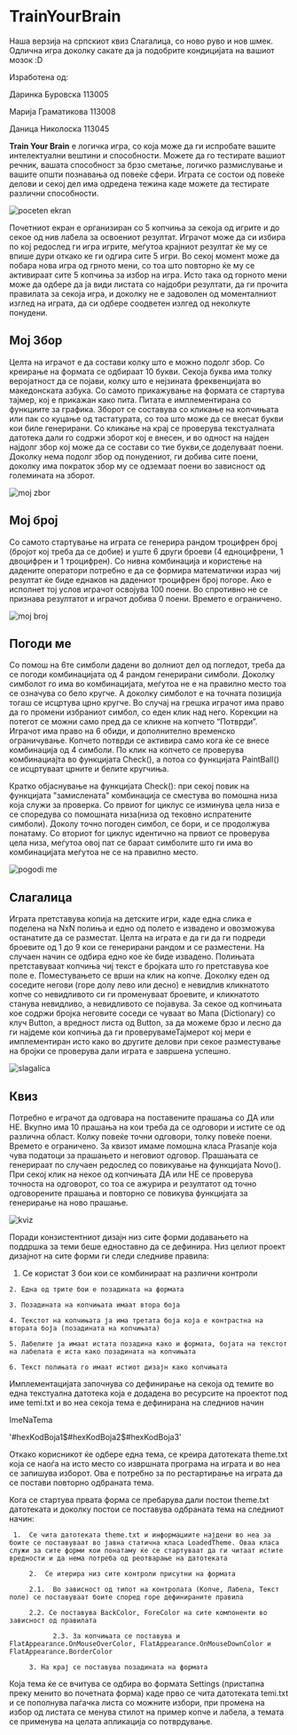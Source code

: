 TrainYourBrain
==============

Наша верзија на српскиот квиз Слагалица, со ново руво и нов шмек. Одлична игра доколку сакате да ја подобрите кондицијата на вашиот мозок :D

Изработена од:

Даринка Буровска 113005

Марија Граматикова 113008

Даница Николоска 113045

**Train Your Brain** е логичка игра, со која може да ги испробате вашите интелектуални вештини и способности.  Можете да го тестирате вашиот речник, вашата способност за брзо сметање, логичко размислување и вашите општи познавања од повеќе сфери. Играта се состои од повеќе делови и секој дел има одредена тежина каде можете да тестирате различни способности. 

![poceten ekran](http://i.imgur.com/NVgIcPK.png)

Почетниот екран е организиран со 5 копчиња за секоја од игрите и до секое од нив лабела за освоениот резултат. Играчот може да си избира по кој редослед ги игра игрите, меѓутоа крајниот резултат ќе му се впише дури откако ке ги одгира сите 5 игри. Во секој момент може да побара нова игра од грното мени, со тоа што повторно ќе му се активираат сите 5 копчиња за избор на игра. Исто така од горното мени може да одбере да ја види листата со најдобри резултати, да ги прочита правилата за секоја игра, и доколку не е задоволен од моменталниот изглед на играта, да си одбере соодветен излгед од неколкуте понудени.


## Мој Збор
Целта на играчот е да состави колку што е можно подолг збор. Со креирање на формата се одбираат 10 букви. Секоја буква има толку веројатност да се појави, колку што е нејзината фреквенцијата во македонската азбука. Со самото прикажување на формата се стартува тајмер, кој е прикажан како пита. Питата е имплементирана со функциите за графика. Зборот се составува со кликање на копчињата или пак со куцање од тастатурата, со тоа што може да се внесат букви кои биле генерирани. Со кликање на крај се проверува текстуалната датотека дали го содржи зборот кој е внесен, и во одност на најден најдолг збор кој може да се состави со тие букви,се доделуваат поени.  Доколку нема подолг збор од понудениот, ги добива сите поени, доколку има пократок збор му се  одземаат поени во зависност од големината на зборот. 

![moj zbor](http://i.imgur.com/0Am6Ddp.png)

## Мој број
Со самото стартување на играта се генерира рандом троцифрен број (бројот кој треба да се добие) и уште 6 други броеви (4 едноцифрени, 1 двоцифрен и 1 троцифрен). Со нивна комбинација и користење на дадените оператори потребно е да се формира математички израз чиј резултат ќе биде еднаков на дадениот троцифрен број погоре. Ако е исполнет тој услов играчот освојува 100 поени. Во спротивно не се признава резултатот и играчот добива 0 поени. Времето е ограничено. 

![moj broj](http://i.imgur.com/otXjBm8.png)


## Погоди ме


Со помош на 6те симболи дадени во долниот дел од погледот, треба да се погоди комбинацијата од 4 рандом генерирани симболи. Доколку симболот го има во комбинацијата, меѓутоа не е на правилно место тоа се означува со бело кругче. А доколку симболот е на точната позиција тогаш се исцртува црно кругче. Во случај на грешка играчот има право да го промени избраниот симбол, со еден клик над него. Корекции на потегот се можни само пред да се кликне на копчето “Потврди”. Играчот има право на 6 обиди, и дополнително временско ограничување. 
Копчето потврди се активира само кога ќе се внесе комбинација од 4 симболи. По клик на копчето се проверува комбинациајта во функцијата Check(), а потоа со функцијата PaintBall() се исцртуваат црните и белите кругчиња.

Кратко објаснување на функцијата Check():
при секој повик на функцијата "замислената" комбинација се сместува во помошна низа која служи за проверка. Со првиот for циклус се изминува цела низа е се споредува со помошната низа(низа од тековно испратените симболи). Доколу точно погоден симбол, се бори, и се продолжува понатаму. Со вториот for циклус идентично на првиот се проверува цела низа, меѓутоа овој пат се бараат симболите што ги има во комбинацијата меѓутоа не се на правилно место. 

![pogodi me](http://i.imgur.com/jCCIlIt.png)

## Слагалица

Играта претставува копија на детските игри, каде една слика е поделена на NxN полиња и едно од полето е извадено и овозможува останатите да се разместат. Целта на играта е да ги да ги подреди броевите од 1 до 9 кои се генерирани рандом и се  разместени. На случаен начин се одбира едно кое ќе биде извадено. Полињата претставуваат копчиња чиј текст е бројката што го претставува кое поле е. Поместувањето се врши на клик на копче. Доколку еден од соседите негови (горе долу лево или десно) е невидлив кликнатото копче со невидливото си ги променуваат броевите, и кликнатото станува невидливо, а невидливото се појавува. За секое од копчињата кое содржи бројка неговите соседи се чуваат во Мапа (Dictionary) со клуч Button,  а вредност листа од Button, за да можеме брзо и лесно да ги најдеме кои копчиња да ги проверувамеТајмерот кој мери е имплементиран исто како во другите делови при секое разместување на бројки се проверува дали играта е завршена успешно. 

![slagalica](http://i.imgur.com/DoG7c3L.png)

## Квиз
Потребно е играчот да одговара на поставените прашања со ДА или НЕ. Вкупно има 10 прашања на кои треба да се одговори и истите се од различна област. Колку повеќе точни одговори, толку повеќе поени. Времето е ограничено.
За квизот имаме помошна класа Prasanje која чува податоци за прашањето и неговиот одговор. Прашањата се генерираат по случаен редослед со повикување на функцијата Novo(). При секој клик на некое од копчињата ДА или НЕ се проверува точноста на одговорот, со тоа се ажурира и резултатот од точно одговорените прашања и повторно се повикува функцијата за генерирање на ново прашање. 

![kviz](http://i.imgur.com/k6Stc3b.png)


Поради конзистентниот дизајн низ сите форми додавањето на поддршка за теми беше едноставно да се дефинира. Низ целиот проект дизајнот на сите форми ги следи следниве правила:

  1. Се користат 3 бои кои се комбинираат на различни контроли

	2. Една од трите бои е позадината на формата

	3. Позадината на копчињата имаат втора боја

	4. Текстот на копчињата ја има третата боја која е контрастна на втората боја (позадината на копчињата)

	5. Лабелите ја имаат истата позадина како и формата, бојата на текстот на лабелата е иста како позадината на копчињата

	6. Текст полињата го имаат истиот дизајн како копчињата


Имплементацијата започнува со дефинирање на секоја од темите во една текстуална датотека која е додадена во ресурсите на проектот под име temi.txt и во неа секоја тема е дефинирана на следниов начин

ImeNaTema

'#hexKodBoja1$#hexKodBoja2$#hexKodBoja3'


Откако корисникот ќе одбере една тема, се креира датотеката theme.txt која се наоѓа на исто место со извршната програма на играта и во неа се запишува изборот. Ова е потребно за по рестартирање на играта да се постави повторно одбраната тема.


Кога се стартува првата форма се пребарува дали постои theme.txt датотеката и доколку постои се поставува одбраната тема на следниот начин:

	 1.  Се чита датотеката theme.txt и информациите најдени во неа за боите се поставуваат во јавна статична класа LoadedTheme. Оваа класа служи за сите форми кои понатаму ќе се стартуваат да ги читаат истите вредности и да нема потреба од реотварање на датотеката

         2.  Се итерира низ сите контроли присутни на формата

 		 2.1.  Во зависност од типот на контролата (Копче, Лабела, Текст поле) се поставуваат боите според горе дефинираните правила

 		 2.2. Се поставува BackColor, ForeColor на сите компоненти во зависност од правилата

               2.3. За копчињата се поставува и FlatAppearance.OnMouseOverColor, FlatAppearance.OnMouseDownColor и FlatAppearance.BorderColor

         3. На крај се поставува позадината на формата


Која тема ќе се вчитува се одбира во формата Settings (пристапна преку менито во почетната форма) каде прво се чита датотеката temi.txt и се пополнува паѓачка листа со можните избори, при промена на избор од листата се менува стилот на пример копче и лабела, а темата се применува на целата апликација со потврдување.





